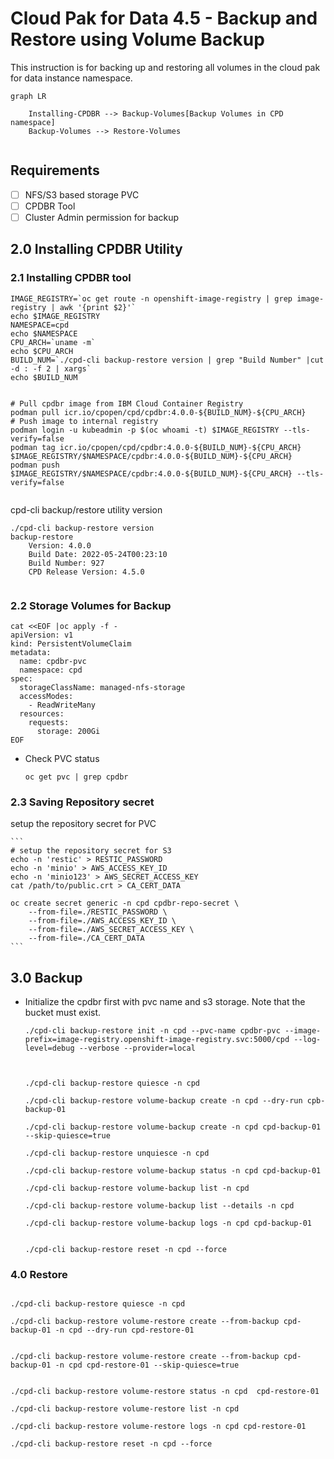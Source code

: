 # Cloud Pak for Data 4.5 - Backup and Restore using Volume Backup

This instruction is for backing up and restoring all volumes in the cloud pak for data instance namespace.


```mermaid
graph LR

    Installing-CPDBR --> Backup-Volumes[Backup Volumes in CPD namespace]
    Backup-Volumes --> Restore-Volumes


```




## Requirements

* [ ] NFS/S3 based storage PVC
* [ ] CPDBR Tool
* [ ] Cluster Admin permission for backup
## 2.0 Installing CPDBR Utility

### 2.1 Installing CPDBR tool
```
IMAGE_REGISTRY=`oc get route -n openshift-image-registry | grep image-registry | awk '{print $2}'`
echo $IMAGE_REGISTRY
NAMESPACE=cpd
echo $NAMESPACE
CPU_ARCH=`uname -m`
echo $CPU_ARCH
BUILD_NUM=`./cpd-cli backup-restore version | grep "Build Number" |cut -d : -f 2 | xargs`
echo $BUILD_NUM


# Pull cpdbr image from IBM Cloud Container Registry
podman pull icr.io/cpopen/cpd/cpdbr:4.0.0-${BUILD_NUM}-${CPU_ARCH}
# Push image to internal registry
podman login -u kubeadmin -p $(oc whoami -t) $IMAGE_REGISTRY --tls-verify=false
podman tag icr.io/cpopen/cpd/cpdbr:4.0.0-${BUILD_NUM}-${CPU_ARCH} $IMAGE_REGISTRY/$NAMESPACE/cpdbr:4.0.0-${BUILD_NUM}-${CPU_ARCH}
podman push $IMAGE_REGISTRY/$NAMESPACE/cpdbr:4.0.0-${BUILD_NUM}-${CPU_ARCH} --tls-verify=false


```

cpd-cli backup/restore utility version
```
./cpd-cli backup-restore version
backup-restore
	Version: 4.0.0
	Build Date: 2022-05-24T00:23:10
	Build Number: 927
	CPD Release Version: 4.5.0


```

### 2.2 Storage Volumes for Backup



```
cat <<EOF |oc apply -f -
apiVersion: v1
kind: PersistentVolumeClaim
metadata:
  name: cpdbr-pvc
  namespace: cpd
spec:
  storageClassName: managed-nfs-storage 
  accessModes:
    - ReadWriteMany
  resources:
    requests:
      storage: 200Gi
EOF
```
* Check PVC status
    ```
    oc get pvc | grep cpdbr
    ```

### 2.3 Saving Repository secret
setup the repository secret for PVC

    ```
    # setup the repository secret for S3
    echo -n 'restic' > RESTIC_PASSWORD
    echo -n 'minio' > AWS_ACCESS_KEY_ID
    echo -n 'minio123' > AWS_SECRET_ACCESS_KEY
    cat /path/to/public.crt > CA_CERT_DATA

    oc create secret generic -n cpd cpdbr-repo-secret \
        --from-file=./RESTIC_PASSWORD \
        --from-file=./AWS_ACCESS_KEY_ID \
        --from-file=./AWS_SECRET_ACCESS_KEY \
        --from-file=./CA_CERT_DATA
    ```


## 3.0 Backup

* Initialize the cpdbr first with pvc name and s3 storage.  Note that the bucket must exist.
    ```
    ./cpd-cli backup-restore init -n cpd --pvc-name cpdbr-pvc --image-prefix=image-registry.openshift-image-registry.svc:5000/cpd --log-level=debug --verbose --provider=local



    ./cpd-cli backup-restore quiesce -n cpd

    ./cpd-cli backup-restore volume-backup create -n cpd --dry-run cpb-backup-01

    ./cpd-cli backup-restore volume-backup create -n cpd cpd-backup-01 --skip-quiesce=true

    ./cpd-cli backup-restore unquiesce -n cpd

    ./cpd-cli backup-restore volume-backup status -n cpd cpd-backup-01

    ./cpd-cli backup-restore volume-backup list -n cpd

    ./cpd-cli backup-restore volume-backup list --details -n cpd

    ./cpd-cli backup-restore volume-backup logs -n cpd cpd-backup-01


    ./cpd-cli backup-restore reset -n cpd --force
    ```     

### 4.0 Restore
```

./cpd-cli backup-restore quiesce -n cpd

./cpd-cli backup-restore volume-restore create --from-backup cpd-backup-01 -n cpd --dry-run cpd-restore-01


./cpd-cli backup-restore volume-restore create --from-backup cpd-backup-01 -n cpd cpd-restore-01 --skip-quiesce=true


./cpd-cli backup-restore volume-restore status -n cpd  cpd-restore-01

./cpd-cli backup-restore volume-restore list -n cpd

./cpd-cli backup-restore volume-restore logs -n cpd cpd-restore-01

./cpd-cli backup-restore reset -n cpd --force

```

